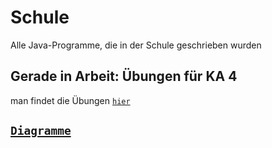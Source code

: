 # Schule
Alle Java-Programme, die in der Schule geschrieben wurden

## Gerade in Arbeit: Übungen für KA 4
man findet die Übungen [```hier```](src/PR1/KA4_Uebung)

## [```Diagramme```](Diagramme)
